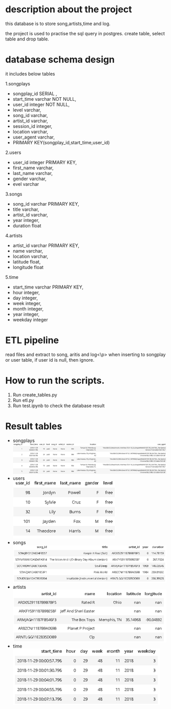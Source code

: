 # description about the project
<p>this database is to store song,artists,time and log.</p>
the project is used to practise the sql query in postgres. create table, select table and drop table.

# database schema design 
it includes below tables</p>
1.songplays</br>
 * songplay_id SERIAL , 
 * start_time varchar NOT NULL, 
 * user_id integer NOT NULL, 
 * level varchar, 
 * song_id varchar, 
 * artist_id varchar, 
 * session_id integer, 
 * location varchar, 
 * user_agent varchar,
 * PRIMARY KEY(songplay_id,start_time,user_id)
                            

2.users</br>
 * user_id integer PRIMARY KEY, 
 * first_name varchar, 
 * last_name varchar, 
 * gender varchar, 
 * evel varchar
 
3.songs</br>
 * song_id varchar PRIMARY KEY, 
 * title varchar, 
 * artist_id varchar, 
 * year integer, 
 * duration float
                    
4.artists</br>
 * artist_id varchar  PRIMARY KEY, 
 * name varchar, 
 * location varchar, 
 * latitude float, 
 * longitude float
                            
5.time</br>
 * start_time varchar  PRIMARY KEY, 
 * hour integer, 
 * day integer, 
 * week integer, 
 * month integer, 
 * year integer, 
 * weekday integer

# ETL pipeline
read files and extract to song, aritis and log<\p>
when inserting to songplay or user table, if user id is null, then ignore.


# How to run the scripts.
1. Run create_tables.py
2. Run etl.py
3. Run test.ipynb to check the database result

# Result tables

* songplays</br>
![songplay](https://github.com/shirleyonwang/udacity_Data_Engineer/blob/master/project1_postgresql/image/songplay.png?raw=true)
* users</br>
![users](https://github.com/shirleyonwang/udacity_Data_Engineer/blob/master/project1_postgresql/image/user.png?raw=true)
* songs</br>
![songs](https://github.com/shirleyonwang/udacity_Data_Engineer/blob/master/project1_postgresql/image/song.png?raw=true)
* artists</br>
![artists](https://github.com/shirleyonwang/udacity_Data_Engineer/blob/master/project1_postgresql/image/artists.png?raw=true)
* time</br>
![time](https://github.com/shirleyonwang/udacity_Data_Engineer/blob/master/project1_postgresql/image/time.png?raw=true)
